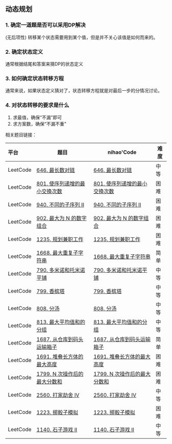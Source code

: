 ## 动态规划

### 1. 确定一道题是否可以采用DP解决

(无后项性) 
转移某个状态需要用到某个值，但是并不关心该值是如何而来的。

### 2. 确定状态定义

通常根据结尾和答案来猜DP的状态定义

### 3. 如何确定状态转移方程

通常来说，如果状态定义猜对了，状态转移方程就是对最后一步的分情况讨论。

### 4. 对状态转移的要求是什么

1. 求最值，确保“不漏”即可
2. 求方案数，确保“不漏不重"

相关题目链接：

| 平台     | 题目                                                         | nihao'Code                                                   | 难度 |
| :------- | ------------------------------------------------------------ | ------------------------------------------------------------ | ---- |
| LeetCode | [646. 最长数对链](https://leetcode.cn/problems/maximum-length-of-pair-chain/) | [646. 最长数对链](https://github.com/xuhaodong1/nihao_algorithmNotes/blob/827be918ad92135a5dc85ffb99a06d2d1b31b6db/LeetCode/DP.swift#L13-L29) | 中等 |
| LeetCode | [801. 使序列递增的最小交换次数](https://leetcode.cn/problems/minimum-swaps-to-make-sequences-increasing/) | [801. 使序列递增的最小交换次数](https://github.com/xuhaodong1/nihao_algorithm_notes/blob/201cbb635dc83bb6826321a00bfb2cc04de2f747/LeetCode/DP.swift#L31-L48) | 困难 |
| LeetCode | [940. 不同的子序列 II](https://leetcode.cn/problems/distinct-subsequences-ii/) | [940. 不同的子序列 II](https://github.com/xuhaodong1/nihao_algorithm_notes/blob/8ac57b99037b4ee8c4f2ae4614ef611f0cb5bc14/LeetCode/DP.swift#L50-L62) | 困难 |
| LeetCode | [902. 最大为 N 的数字组合](https://leetcode.cn/problems/numbers-at-most-n-given-digit-set/) | [902. 最大为 N 的数字组合](https://github.com/xuhaodong1/nihao_algorithm_notes/blob/508432600c6d6d5f885ea73c3d16eb57701daedf/LeetCode/DP.swift#L64-L86) | 困难 |
| LeetCode | [1235. 规划兼职工作](https://leetcode.cn/problems/maximum-profit-in-job-scheduling/) | [1235. 规划兼职工作](https://github.com/xuhaodong1/nihao_algorithm_notes/blob/afc014f21545939b917f04d4125e6cbddfcdca45/LeetCode/DP.swift#L88-L118) | 困难 |
| LeetCode | [1668. 最大重复子字符串](https://leetcode.cn/problems/maximum-repeating-substring/description/) | [1668. 最大重复子字符串](https://github.com/xuhaodong1/nihao_algorithm_notes/blob/f0ec4ed6f9941992002315749d541bee038fc64e/LeetCode/DP.swift#L120-L135) | 简单 |
| LeetCode | [790. 多米诺和托米诺平铺](https://leetcode.cn/problems/domino-and-tromino-tiling/description/) | [790. 多米诺和托米诺平铺](https://github.com/xuhaodong1/nihao_algorithm_notes/blob/f69b40464d3a2fafee2e3d2319f167b7da02d5de/LeetCode/DP.swift#L137-L150) | 中等 |
| LeetCode | [799. 香槟塔](https://leetcode.cn/problems/champagne-tower/) | [799. 香槟塔](https://github.com/xuhaodong1/nihao_algorithm_notes/blob/1841e7b0e1c6525d8840611a8983f06610649d08/LeetCode/DP.swift#L152-L163) | 中等 |
| LeetCode | [808. 分汤](https://leetcode.cn/problems/soup-servings/description/) | [808. 分汤](https://github.com/xuhaodong1/nihao_algorithm_notes/blob/15f3cfc46cbc974bc69d36ac00054676b4841ea7/LeetCode/DP.swift#L165-L178) | 中等 |
| LeetCode | [813. 最大平均值和的分组](https://leetcode.cn/problems/largest-sum-of-averages/description/) | [813. 最大平均值和的分组](https://github.com/xuhaodong1/nihao_algorithm_notes/blob/1c6c47ff403204eef63e96a9638369a98b56ebcd/LeetCode/DP.swift#L180-L199) | 中等 |
| LeetCode | [1687. 从仓库到码头运输箱子](https://leetcode.cn/problems/delivering-boxes-from-storage-to-ports/description/?languageTags=swift) | [1687. 从仓库到码头运输箱子](https://github.com/xuhaodong1/nihao_algorithm_notes/blob/01b263ef15748033e42977c83543b59c850b3a1f/LeetCode/DP.swift#L201-L230) | 简单 |
| LeetCode | [1691. 堆叠长方体的最大高度](https://leetcode.cn/problems/maximum-height-by-stacking-cuboids/description/) | [1691. 堆叠长方体的最大高度](https://github.com/xuhaodong1/nihao_algorithm_notes/blob/8496d76e19710222341c631f9b1966108d5c2571/LeetCode/DP.swift#L232-L247) | 困难 |
| LeetCode | [1799. N 次操作后的最大分数和](https://leetcode.cn/problems/maximize-score-after-n-operations/description/) | [1799. N 次操作后的最大分数和](https://github.com/xuhaodong1/nihao_algorithm_notes/blob/9987a17cc96ab87411fb3033108da22e8f42403b/LeetCode/DP.swift#L249-L271) | 困难 |
| LeetCode | [2560. 打家劫舍 IV](https://leetcode.cn/problems/house-robber-iv/) | [2560. 打家劫舍 IV](https://github.com/xuhaodong1/nihao_algorithm_notes/blob/fe73fc1dd22bbfbd8087e619c416c7fe8574af23/LeetCode/DP.swift#L273-L294) | 中等 |
| LeetCode | [1223. 掷骰子模拟](https://leetcode.cn/problems/dice-roll-simulation/description/) | [1223. 掷骰子模拟](https://github.com/xuhaodong1/nihao_algorithm_notes/blob/8df51701306e8332f7171c9ae1d9dd26565bfff9/LeetCode/DP.swift#L296-L323) | 困难 |
| LeetCode | [1140. 石子游戏 II](https://leetcode.cn/problems/stone-game-ii/) | [1140. 石子游戏 II](https://github.com/xuhaodong1/nihao_algorithm_notes/blob/40126c65fc94716aefa202f17dda848277175a41/LeetCode/DP.swift#L325-L344) | 中等 |
